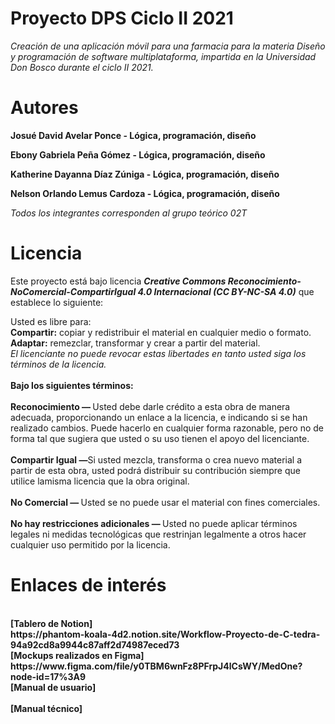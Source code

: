 # Proyecto DPS Ciclo II 2021

<i>Creación de una aplicación móvil para una farmacia para la materia Diseño y programación de software multiplataforma, impartida en la Universidad Don Bosco durante el ciclo II 2021.</i>

# Autores
<b>Josué David Avelar Ponce - Lógica, programación, diseño</b>

<b>Ebony Gabriela Peña Gómez - Lógica, programación, diseño</b>

<b>Katherine Dayanna Díaz Zúniga - Lógica, programación, diseño</b>

<b>Nelson Orlando Lemus Cardoza - Lógica, programación, diseño</b>

<i>Todos los integrantes corresponden al grupo teórico 02T</i>

# Licencia

Este proyecto está bajo licencia <b><i>Creative Commons Reconocimiento-NoComercial-CompartirIgual 4.0 Internacional (CC BY-NC-SA 4.0)</i></b> que establece lo siguiente:

Usted es libre para:
<br><b> Compartir:</b> copiar y redistribuir el material en cualquier medio o formato.
<br><b> Adaptar:</b> remezclar, transformar y crear a partir del material.
<br>
<i>El licenciante no puede revocar estas libertades en tanto usted siga los términos de la licencia.</i>
<br><br>
<b>Bajo los siguientes términos:</b>
<br><br><b>Reconocimiento — </b>Usted debe darle crédito a esta obra de manera adecuada, proporcionando un enlace a la licencia, e indicando si se han realizado cambios. Puede hacerlo en cualquier forma razonable, pero no de forma tal que sugiera que usted o su uso tienen el apoyo del licenciante.
<br><br><b>Compartir Igual —</b>Si usted mezcla, transforma o crea nuevo material a partir de esta obra, usted podrá distribuir su contribución siempre que utilice lamisma licencia que la obra original.
<br><br><b>No Comercial — </b>Usted se no puede usar el material con fines comerciales.
<br><br><b>No hay restricciones adicionales — </b>Usted no puede aplicar términos legales ni medidas tecnológicas que restrinjan legalmente a otros hacer cualquier uso permitido por la licencia.
<br>
# Enlaces de interés
<br>
<b>[Tablero de Notion]
<br>https://phantom-koala-4d2.notion.site/Workflow-Proyecto-de-C-tedra-94a92cd8a9944c87aff2d74987eced73
  
<br>
<b>[Mockups realizados en Figma]
<br>https://www.figma.com/file/y0TBM6wnFz8PFrpJ4lCsWY/MedOne?node-id=17%3A9

<br>
<b>[Manual de usuario]
<br>

<br>
<b>[Manual técnico]
<br>

